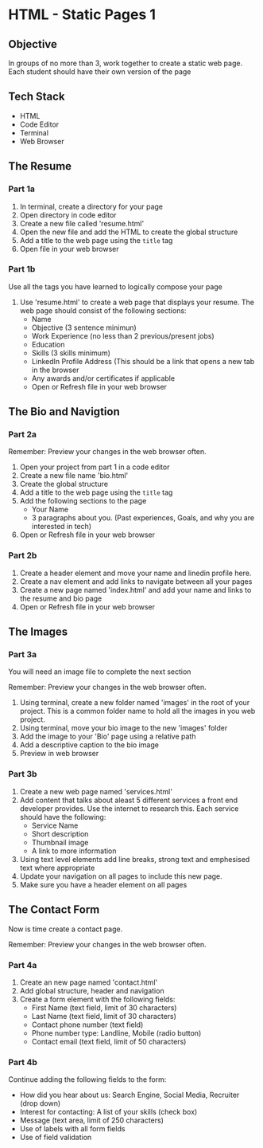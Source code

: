 # HTML - Static Pages 1

## Objective

In groups of no more than 3, work together to create a static web page. Each student should have their own version of the page

## Tech Stack

* HTML
* Code Editor
* Terminal
* Web Browser

## The Resume

### Part 1a

1. In terminal, create a directory for your page
2. Open directory in code editor
3. Create a new file called 'resume.html'
4. Open the new file and add the HTML to create the global structure
5. Add a title to the web page using the `title` tag
6. Open file in your web browser

### Part 1b

Use all the tags you have learned to logically compose your page

1. Use 'resume.html' to create a web page that displays your resume. The web page should consist of the following sections:
	* Name
	* Objective (3 sentence minimun)
	* Work Experience (no less than 2 previous/present jobs)
	* Education
	* Skills (3 skills minimum)
	* LinkedIn Profile Address (This should be a link that opens a new tab in the browser
	* Any awards and/or certificates if applicable
	* Open or Refresh file in your web browser



## The Bio and Navigtion

### Part 2a

Remember: Preview your changes in the web browser often.

1. Open your project from part 1 in a code editor
2. Create a new file name 'bio.html'
3. Create the global structure
4. Add a title to the web page using the `title` tag
5. Add the following sections to the page
	* Your Name
	* 3 paragraphs about you. (Past experiences, Goals, and why you are interested in tech)
6.  Open or Refresh file in your web browser

### Part 2b

1. Create a header element and move your name and linedin profile here.
2. Create a nav element and add links to navigate between all your pages
2. Create a new page named 'index.html' and add your name and links to the resume and bio page
3. Open or Refresh file in your web browser

## The Images

### Part 3a

You will need an image file to complete the next section

Remember: Preview your changes in the web browser often.

1. Using terminal, create a new folder named 'images' in the root of your project. This is a common folder name to hold all the images in you web project.
2. Using terminal, move your bio image to the new 'images' folder
3. Add the image to your 'Bio' page using a relative path
4. Add a descriptive caption to the bio image
5. Preview in web browser

### Part 3b

1. Create a new web page named 'services.html'
2. Add content that talks about aleast 5 different services a front end developer provides. Use the internet to research this. Each service should have the following:
	* Service Name
	* Short description
	* Thumbnail image
	* A link to more information
3. Using text level elements add line breaks, strong text and emphesised text where appropriate
4. Update your navigation on all pages to include this new page. 
5. Make sure you have a header element on all pages

## The Contact Form

Now is time create a contact page.

Remember: Preview your changes in the web browser often.

### Part 4a

1. Create an new page named 'contact.html'
2. Add global structure, header and navigation
3. Create a form element with the following fields:
	* First Name (text field, limit of 30 characters)
	* Last Name (text field, limit of 30 characters)
	* Contact phone number (text field)
	* Phone number type: Landline, Mobile (radio button)
	* Contact email (text field, limit of 50 characters) 

### Part 4b

Continue adding the following fields to the form:

* How did you hear about us: Search Engine, Social Media, Recruiter (drop down)
* Interest for contacting: A list of your skills (check box)
* Message (text area, limit of 250 characters)
* Use of labels with all form fields
* Use of field validation
